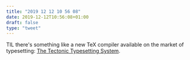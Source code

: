 ```yaml
---
title: "2019 12 12 10 56 08"
date: 2019-12-12T10:56:08+01:00
draft: false
type: "tweet"
---
```

TIL there's something like a new TeX compiler available on the market of typesetting: [The Tectonic Typesetting System](https://tectonic-typesetting.github.io/en-US/).
